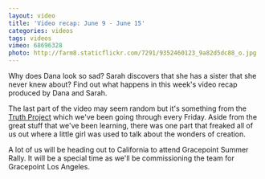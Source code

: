 ```yaml
---
layout: video
title: 'Video recap: June 9 - June 15'
categories: videos
tags: videos
vimeo: 68696328
photo: http://farm8.staticflickr.com/7291/9352460123_9a82d5dc88_o.jpg
---
```


Why does Dana look so sad? Sarah discovers that she has a sister that she never knew about? Find out what happens in this week's video recap produced by Dana and Sarah.

The last part of the video may seem random but it's something from the [Truth Project](http://www.thetruthproject.org/ "The Truth Project") which we've been going through every Friday. Aside from the great stuff that we've been learning, there was one part that freaked all of us out where a little girl was used to talk about the wonders of creation.

A lot of us will be heading out to California to attend Gracepoint Summer Rally. It will be a special time as we'll be commissioning the team for Gracepoint Los Angeles.
